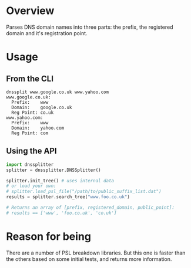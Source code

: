 # Overview

Parses DNS domain names into three parts: the prefix, the registered
domain and it's registration point.

# Usage

## From the CLI

```
dnssplit www.google.co.uk www.yahoo.com
www.google.co.uk:
  Prefix:    www
  Domain:    google.co.uk
  Reg Point: co.uk
www.yahoo.com:
  Prefix:    www
  Domain:    yahoo.com
  Reg Point: com
```

## Using the API

``` python
import dnssplitter
splitter = dnssplitter.DNSSplitter()

splitter.init_tree() # uses internal data
# or load your own:
# splitter.load_psl_file("/path/to/public_suffix_list.dat")
results = splitter.search_tree("www.foo.co.uk")

# Returns an array of [prefix, registered_domain, public_point]:
# results == ['www', 'foo.co.uk', 'co.uk']
```

# Reason for being

There are a number of PSL breakdown libraries.  But this one is faster
than the others based on some initial tests, and returns more information.
